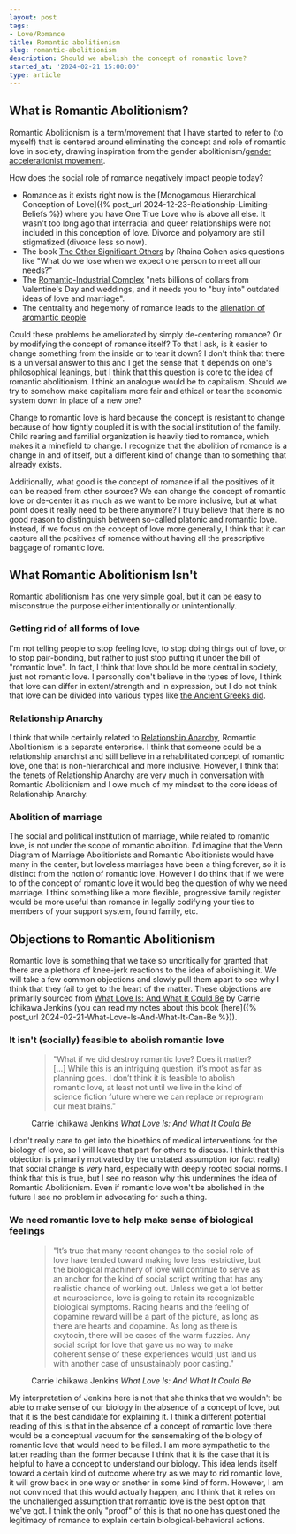 ```yaml
---
layout: post
tags:
- Love/Romance
title: Romantic abolitionism
slug: romantic-abolitionism
description: Should we abolish the concept of romantic love?
started_at: '2024-02-21 15:00:00'
type: article
---
```


## What is Romantic Abolitionism?

Romantic Abolitionism is a term/movement that I have started to refer to (to myself) that is centered around eliminating the concept and role of romantic love in society, drawing inspiration from the gender abolitionism/[gender accelerationist movement](https://theanarchistlibrary.org/library/vikky-storm-the-gender-accelerationist-manifesto).

How does the social role of romance negatively impact people today?
* Romance as it exists right now is the [Monogamous Hierarchical Conception of Love]({% post_url 2024-12-23-Relationship-Limiting-Beliefs %}) where you have One True Love who is above all else. It wasn't too long ago that interracial and queer relationships were not included in this conception of love. Divorce and polyamory are still stigmatized (divorce less so now). 
* The book [The Other Significant Others](https://www.goodreads.com/en/book/show/127305688) by Rhaina Cohen asks questions like "What do we lose when we expect one person to meet all our needs?"
* The [Romantic-Industrial Complex](https://www.npr.org/2012/02/14/146859570/the-nation-the-romantic-industrial-complex) "nets billions of dollars from Valentine's Day and weddings, and it needs you to "buy into" outdated ideas of love and marriage".
* The centrality and hegemony of romance leads to the [alienation of aromantic people](https://www.asexuality.org/en/topic/115687-have-you-ever-felt-alienated-because-you-are-aromanticasexual/)

Could these problems be ameliorated by simply de-centering romance? Or by modifying the concept of romance itself? To that I ask, is it easier to change something from the inside or to tear it down? I don't think that there is a universal answer to this and I get the sense that it depends on one's philosophical leanings, but I think that this question is core to the idea of romantic abolitionism. I think an analogue would be to capitalism. Should we try to somehow make capitalism more fair and ethical or tear the economic system down in place of a new one? 

Change to romantic love is hard because the concept is resistant to change because of how tightly coupled it is with the social institution of the family. Child rearing and familial organization is heavily tied to romance, which makes it a minefield to change. I recognize that the abolition of romance is a change in and of itself, but a different kind of change than to something that already exists.

Additionally, what good is the concept of romance if all the positives of it can be reaped from other sources? We can change the concept of romantic love or de-center it as much as we want to be more inclusive, but at what point does it really need to be there anymore? I truly believe that there is no good reason to distinguish between so-called platonic and romantic love. Instead, if we focus on the concept of love more generally, I think that it can capture all the positives of romance without having all the prescriptive baggage of romantic love.

## What Romantic Abolitionism Isn't

Romantic abolitionism has one very simple goal, but it can be easy to misconstrue the purpose either intentionally or unintentionally.

### Getting rid of all forms of love

I'm not telling people to stop feeling love, to stop doing things out of love, or to stop pair-bonding, but rather to just stop putting it under the bill of "romantic love". In fact, I think that love should be more central in society, just not romantic love. I personally don't believe in the types of love, I think that love can differ in extent/strength and in expression, but I do not think that love can be divided into various types like [the Ancient Greeks did](https://greekcitytimes.com/2020/02/14/the-8-ancient-greek-words-for-love/).

### Relationship Anarchy 

I think that while certainly related to [Relationship Anarchy](https://theanarchistlibrary.org/library/andie-nordgren-the-short-instructional-manifesto-for-relationship-anarchy), Romantic Abolitionism is a separate enterprise. I think that someone could be a relationship anarchist and still believe in a rehabilitated concept of romantic love, one that is non-hierarchical and more inclusive. However, I think that the tenets of Relationship Anarchy are very much in conversation with Romantic Abolitionism and I owe much of my mindset to the core ideas of Relationship Anarchy.

### Abolition of marriage

The social and political institution of marriage, while related to romantic love, is not under the scope of romantic abolition. I'd imagine that the Venn Diagram of Marriage Abolitionists and Romantic Abolitionists would have many in the center, but loveless marriages have been a thing forever, so it is distinct from the notion of romantic love. However I do think that if we were to of the concept of romantic love it would beg the question of why we need marriage. I think something like a more flexible, progressive family register would be more useful than romance in legally codifying your ties to members of your support system, found family, etc.

## Objections to Romantic Abolitionism

Romantic love is something that we take so uncritically for granted that there are a plethora of knee-jerk reactions to the idea of abolishing it. We will take a few common objections and slowly pull them apart to see why I think that they fail to get to the heart of the matter. These objections are primarily sourced from [What Love Is: And What It Could Be](https://www.goodreads.com/en/book/show/29502349) by Carrie Ichikawa Jenkins (you can read my notes about this book [here]({% post_url 2024-02-21-What-Love-Is-And-What-It-Can-Be %})).

### It isn't (socially) feasible to abolish romantic love

<figure>
  <blockquote class="blockquote">
    <p>
        "What if we did destroy romantic love? Does it matter? [...] While this is an intriguing question, it’s moot as far as planning goes. I don’t think it is feasible to abolish romantic love, at least not until we live in the kind of science fiction future where we can replace or reprogram our meat brains."
    </p>
  </blockquote>

  <figcaption class="blockquote-footer">
    Carrie Ichikawa Jenkins <cite title="Source Title">What Love Is: And What It Could Be</cite>
  </figcaption>
</figure>

I don't really care to get into the bioethics of medical interventions for the biology of love, so I will leave that part for others to discuss. I think that this objection is primarily motivated by the unstated assumption (or fact really) that social change is *very* hard, especially with deeply rooted social norms. I think that this is true, but I see no reason why this undermines the idea of Romantic Abolitionism. Even if romantic love won't be abolished in the future I see no problem in advocating for such a thing.

### We need romantic love to help make sense of biological feelings

<figure>
  <blockquote class="blockquote">
    <p>
        "It’s true that many recent changes to the social role of love have tended toward making love less restrictive, but the biological machinery of love will continue to serve as an anchor for the kind of social script writing that has any realistic chance of working out. Unless we get a lot better at neuroscience, love is going to retain its recognizable biological symptoms. Racing hearts and the feeling of dopamine reward will be a part of the picture, as long as there are hearts and dopamine. As long as there is oxytocin, there will be cases of the warm fuzzies. Any social script for love that gave us no way to make coherent sense of these experiences would just land us with another case of unsustainably poor casting."
    </p>
  </blockquote>

  <figcaption class="blockquote-footer">
    Carrie Ichikawa Jenkins <cite title="Source Title">What Love Is: And What It Could Be</cite>
  </figcaption>
</figure>

My interpretation of Jenkins here is not that she thinks that we wouldn't be able to make sense of our biology in the absence of a concept of love, but that it is the best candidate for explaining it. I think a different potential reading of this is that in the absence of a concept of romantic love there would be a conceptual vacuum for the sensemaking of the biology of romantic love that would need to be filled. I am more sympathetic to the latter reading than the former because I think that it is the case that it is helpful to have a concept to understand our biology. This idea lends itself toward a certain kind of outcome where try as we may to rid romantic love, it will grow back in one way or another in some kind of form. However, I am not convinced that this would actually happen, and I think that it relies on the unchallenged assumption that romantic love is the best option that we've got. I think the only "proof" of this is that no one has questioned the legitimacy of romance to explain certain biological-behavioral actions.